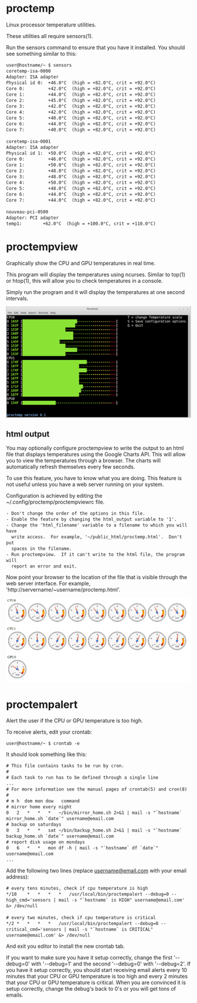 proctemp
========

Linux processor temperature utilities.

These utilities all require sensors(1).

Run the sensors command to ensure that you have it installed.  You should see
something similar to this:

	user@hostname/~ $ sensors
	coretemp-isa-0000
	Adapter: ISA adapter
	Physical id 0:  +46.0°C  (high = +82.0°C, crit = +92.0°C)
	Core 0:         +42.0°C  (high = +82.0°C, crit = +92.0°C)
	Core 1:         +44.0°C  (high = +82.0°C, crit = +92.0°C)
	Core 2:         +45.0°C  (high = +82.0°C, crit = +92.0°C)
	Core 3:         +42.0°C  (high = +82.0°C, crit = +92.0°C)
	Core 4:         +42.0°C  (high = +82.0°C, crit = +92.0°C)
	Core 5:         +40.0°C  (high = +82.0°C, crit = +92.0°C)
	Core 6:         +44.0°C  (high = +82.0°C, crit = +92.0°C)
	Core 7:         +40.0°C  (high = +82.0°C, crit = +92.0°C)

	coretemp-isa-0001
	Adapter: ISA adapter
	Physical id 1:  +50.0°C  (high = +82.0°C, crit = +92.0°C)
	Core 0:         +46.0°C  (high = +82.0°C, crit = +92.0°C)
	Core 1:         +50.0°C  (high = +82.0°C, crit = +92.0°C)
	Core 2:         +48.0°C  (high = +82.0°C, crit = +92.0°C)
	Core 3:         +48.0°C  (high = +82.0°C, crit = +92.0°C)
	Core 4:         +50.0°C  (high = +82.0°C, crit = +92.0°C)
	Core 5:         +48.0°C  (high = +82.0°C, crit = +92.0°C)
	Core 6:         +44.0°C  (high = +82.0°C, crit = +92.0°C)
	Core 7:         +44.0°C  (high = +82.0°C, crit = +92.0°C)

	nouveau-pci-0500
	Adapter: PCI adapter
	temp1:        +62.0°C  (high = +100.0°C, crit = +110.0°C)

proctempview
============

Graphically show the CPU and GPU temperatures in real time.

This program will display the temperatures using ncurses.  Similar to top(1) or
htop(1), this will allow you to check temperatures in a console.

Simply run the program and it will display the temperatures at one second
intervals.

![proctempview example image](https://github.com/jeffsp/proctemp/raw/master/proctempview_example.png "proctempview example")

html output
-----------

You may optionally configure proctempview to write the output to an html file
that displays temperatures using the Google Charts API.  This will allow you to
view the temperatures through a browser.  The charts will automatically refresh
themselves every few seconds.

To use this feature, you have to know what you are doing.  This feature is not
useful unless you have a web server running on your system.

Configuration is achieved by editing the ~/.config/proctemp/proctempviewrc file.

	- Don't change the order of the options in this file.
	- Enable the feature by changing the html_output variable to '1'.
	- Change the 'html_filename' variable to a filename to which you will have
	  write access.  For example, '~/public_html/proctemp.html'.  Don't put
	  spaces in the filename.
	- Run proctempview.  If it can't write to the html file, the program will
	  report an error and exit.

Now point your browser to the location of the file that is visible through the web
server interface.  For example, 'http://servername/~username/proctemp.html'.

![proctempview html output example image](https://github.com/jeffsp/proctemp/raw/master/proctempview_html_example.png "proctempview html output example")

proctempalert
=============

Alert the user if the CPU or GPU temperature is too high.

To receive alerts, edit your crontab:

	user@hostname/~ $ crontab -e

It should look something like this:

	# This file contains tasks to be run by cron.
	#
	# Each task to run has to be defined through a single line
	...
	# For more information see the manual pages of crontab(5) and cron(8)
	#
	# m h  dom mon dow   command
	# mirror home every night
	0	2	*	*	*	~/bin/mirror_home.sh 2>&1 | mail -s "`hostname` mirror_home.sh `date`" username@email.com
	# backup on saturdays
	0	3	*	*	sat	~/bin/backup_home.sh 2>&1 | mail -s "`hostname` backup_home.sh `date`" username@email.com
	# report disk usage on mondays
	0	6	*	*	mon	df -h | mail -s "`hostname` df `date`" username@email.com
	...

Add the following two lines (replace username@email.com with your email
address):

	# every tens minutes, check if cpu temperature is high
	*/10	*	*	*	*	/usr/local/bin/proctempalert --debug=0 --high_cmd='sensors | mail -s "`hostname` is HIGH" username@email.com' &> /dev/null

	# every two minutes, check if cpu temperature is critical
	*/2	*	*	*	*	/usr/local/bin/proctempalert --debug=0 --critical_cmd='sensors | mail -s "`hostname` is CRITICAL" username@email.com' &> /dev/null

And exit you editor to install the new crontab tab.

If you want to make sure you have it setup correctly, change the first
'--debug=0' with '--debug=1' and the second '--debug=0' with '--debug=2'.  If
you have it setup correctly, you should start receiving email alerts every 10
minutes that your CPU or GPU temperature is too high and every 2 minutes that
your CPU or GPU temperature is critical.  When you are convinced it is setup
correctly, change the debug's back to 0's or you will get tons of emails.
